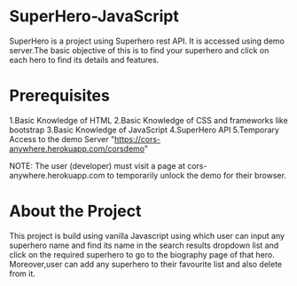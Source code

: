 # SuperHero-JavaScript
SuperHero is a project using Superhero rest API. It is accessed using demo server.The basic objective of this is to find your superhero and click on each hero to find its details and features.

# Prerequisites
1.Basic Knowledge of HTML 
2.Basic Knowledge of CSS and frameworks like bootstrap
3.Basic Knowledge of JavaScript
4.SuperHero API
5.Temporary Access to the demo Server "https://cors-anywhere.herokuapp.com/corsdemo"

NOTE: The user (developer) must visit a page at cors-anywhere.herokuapp.com to temporarily unlock the demo for their browser.

# About the Project
 This project is build using vanilla Javascript using which user can input any superhero name and find its name in the search results dropdown list and  click on the required superhero to go to the biography page of that hero. Moreover,user can add any superhero to their favourite list and also delete from it.

